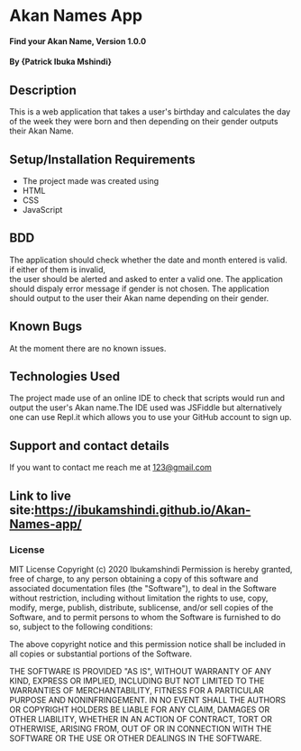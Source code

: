 # Akan Names App 
#### Find your Akan Name, Version 1.0.0
#### By **{Patrick Ibuka Mshindi}**
## Description
This is a  web application that takes a user's birthday and calculates the day of the week they were born and then depending on their gender outputs their Akan Name. 
## Setup/Installation Requirements
* The project made was created using
* HTML
* CSS
* JavaScript
## BDD
The application should check whether the date and month entered is valid. if either of them is invalid,  
the user should be alerted and asked to enter a valid one. 
The application should dispaly error message if gender is not chosen.
The application should output to the user their Akan name depending on their gender.
## Known Bugs
At the moment there are no known issues.
## Technologies Used
The project made use of an online IDE to check that scripts would run and output the user's Akan name.The IDE used was JSFiddle but alternatively one can use Repl.it which allows you to use your GitHub account to sign up.
## Support and contact details
If you want to contact me reach me at 123@gmail.com
## Link to live site:https://ibukamshindi.github.io/Akan-Names-app/
### License
MIT License
Copyright (c) 2020 Ibukamshindi
Permission is hereby granted, free of charge, to any person obtaining a copy
of this software and associated documentation files (the "Software"), to deal
in the Software without restriction, including without limitation the rights
to use, copy, modify, merge, publish, distribute, sublicense, and/or sell
copies of the Software, and to permit persons to whom the Software is
furnished to do so, subject to the following conditions:

The above copyright notice and this permission notice shall be included in all
copies or substantial portions of the Software.

THE SOFTWARE IS PROVIDED "AS IS", WITHOUT WARRANTY OF ANY KIND, EXPRESS OR
IMPLIED, INCLUDING BUT NOT LIMITED TO THE WARRANTIES OF MERCHANTABILITY,
FITNESS FOR A PARTICULAR PURPOSE AND NONINFRINGEMENT. IN NO EVENT SHALL THE
AUTHORS OR COPYRIGHT HOLDERS BE LIABLE FOR ANY CLAIM, DAMAGES OR OTHER
LIABILITY, WHETHER IN AN ACTION OF CONTRACT, TORT OR OTHERWISE, ARISING FROM,
OUT OF OR IN CONNECTION WITH THE SOFTWARE OR THE USE OR OTHER DEALINGS IN THE
SOFTWARE.